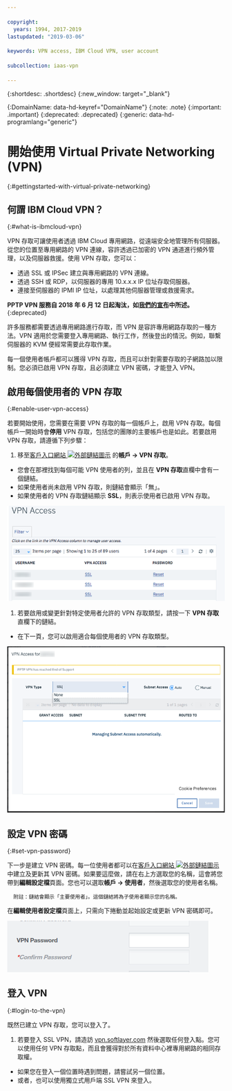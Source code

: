 ```yaml
---

copyright:
  years: 1994, 2017-2019
lastupdated: "2019-03-06"

keywords: VPN access, IBM Cloud VPN, user account

subcollection: iaas-vpn

---
```


{:shortdesc: .shortdesc}
{:new_window: target="_blank"}

{:DomainName: data-hd-keyref="DomainName"}
{:note: .note}
{:important: .important}
{:deprecated: .deprecated}
{:generic: data-hd-programlang="generic"}

# 開始使用 Virtual Private Networking (VPN)
{:#gettingstarted-with-virtual-private-networking}

## 何謂 IBM Cloud VPN？
{:#what-is-ibmcloud-vpn}


VPN 存取可讓使用者透過 IBM Cloud 專用網路，從遠端安全地管理所有伺服器。從您的位置至專用網路的 VPN 連線，容許透過已加密的 VPN 通道進行頻外管理，以及伺服器救援。使用 VPN 存取，您可以：

* 透過 SSL 或 IPSec 建立與專用網路的 VPN 連線。
* 透過 SSH 或 RDP，以伺服器的專用 10.x.x.x IP 位址存取伺服器。
* 連接至伺服器的 IPMI IP 位址，以處理其他伺服器管理或救援需求。

**PPTP VPN 服務自 2018 年 6 月 12 日起淘汰，如[我們的宣布](/docs/infrastructure/iaas-vpn?topic=VPN-pptp-vpn-deprecation)中所述。**
{:deprecated}

許多服務都需要透過專用網路進行存取，而 VPN 是容許專用網路存取的一種方法。VPN 適用於您需要登入專用網路、執行工作，然後登出的情況。例如，聯繫伺服器的 KVM 便經常需要此存取作業。

每一個使用者帳戶都可以獲得 VPN 存取，而且可以針對需要存取的子網路加以限制。您必須已啟用 VPN 存取，且必須建立 VPN 密碼，才能登入 VPN。

## 啟用每個使用者的 VPN 存取
{:#enable-user-vpn-access}

若要開始使用，您需要在需要 VPN 存取的每一個帳戶上，啟用 VPN 存取。每個帳戶一開始時會**停用** VPN 存取，包括您的團隊的主要帳戶也是如此。若要啟用 VPN 存取，請遵循下列步驟：

1. 移至[客戶入口網站 ![外部鏈結圖示](../../icons/launch-glyph.svg "外部鏈結圖示")](https://control.softlayer.com/) 的**帳戶 -> VPN 存取**。
* 您會在那裡找到每個可能 VPN 使用者的列，並且在 **VPN 存取**直欄中會有一個鏈結。
* 如果使用者尚未啟用 VPN 存取，則鏈結會顯示「無」。
* 如果使用者的 VPN 存取鏈結顯示 **SSL**，則表示使用者已啟用 VPN 存取。

![Softlayer 入口網站 VPN 存取表格](images/vpnaccess01.png)

1. 若要啟用或變更針對特定使用者允許的 VPN 存取類型，請按一下 **VPN 存取**直欄下的鏈結。
* 在下一頁，您可以啟用適合每個使用者的 VPN 存取類型。  

![指派 VPN 類型存取給使用者](images/vpntype01.png)

## 設定 VPN 密碼
{:#set-vpn-password}

下一步是建立 VPN 密碼。每一位使用者都可以在[客戶入口網站 ![外部鏈結圖示](../../icons/launch-glyph.svg "外部鏈結圖示")](https://control.softlayer.com/) 中建立及更新其 VPN 密碼。如果要這麼做，請在右上方選取您的名稱，這會將您帶到**編輯設定檔**頁面。您也可以選取**帳戶 -> 使用者**，然後選取您的使用者名稱。

      附註：鏈結會顯示「主要使用者」。這個鏈結將為子使用者顯示您的名稱。

在**編輯使用者設定檔**頁面上，只需向下捲動並起始設定或更新 VPN 密碼即可。

![ 編輯設定檔 VPN 密碼欄位](images/vpnpasswordfields.png)

## 登入 VPN
{:#login-to-the-vpn}

既然已建立 VPN 存取，您可以登入了。

1. 若要登入 SSL VPN，請造訪 [vpn.softlayer.com](https://vpn.softlayer.com/) 然後選取任何登入點。您可以使用任何 VPN 存取點，而且會獲得對於所有資料中心裡專用網路的相同存取權。
* 如果您在登入一個位置時遇到問題，請嘗試另一個位置。
* 或者，也可以使用獨立式用戶端 SSL VPN 來登入。
